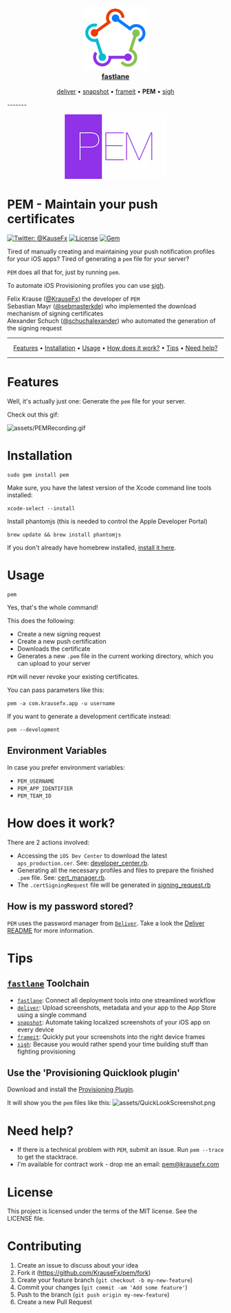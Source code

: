 <h3 align="center">
  <a href="https://github.com/KrauseFx/fastlane">
    <img src="assets/fastlane.png" width="150" />
    <br />
    fastlane
  </a>
</h3>
<p align="center">
  <a href="https://github.com/KrauseFx/deliver">deliver</a> &bull; 
  <a href="https://github.com/KrauseFx/snapshot">snapshot</a> &bull; 
  <a href="https://github.com/KrauseFx/frameit">frameit</a> &bull; 
  <b>PEM</b> &bull; 
  <a href="https://github.com/KrauseFx/sigh">sigh</a>
</p>
-------

<p align="center">
    <img src="assets/pem.png">
</p>

PEM - Maintain your push certificates
============

[![Twitter: @KauseFx](https://img.shields.io/badge/contact-@KrauseFx-blue.svg?style=flat)](https://twitter.com/KrauseFx)
[![License](http://img.shields.io/badge/license-MIT-green.svg?style=flat)](https://github.com/KrauseFx/pem/blob/master/LICENSE)
[![Gem](https://img.shields.io/gem/v/pem.svg?style=flat)](http://rubygems.org/gems/pem)


Tired of manually creating and maintaining your push notification profiles for your iOS apps? Tired of generating a ```pem``` file for your server? 

```PEM``` does all that for, just by running ```pem```.

To automate iOS Provisioning profiles you can use [sigh](https://github.com/KrauseFx/sigh).

Felix Krause ([@KrauseFx](https://twitter.com/KrauseFx)) the developer of ```PEM```<br />
Sebastian Mayr ([@sebmasterkde](https://twitter.com/sebmasterkde)) who implemented the download mechanism of signing certificates<br />
Alexander Schuch ([@schuchalexander](https://twitter.com/schuchalexander)) who automated the generation of the signing request 


-------
<p align="center">
    <a href="#features">Features</a> &bull; 
    <a href="#installation">Installation</a> &bull; 
    <a href="#usage">Usage</a> &bull; 
    <a href="#how-does-it-work">How does it work?</a> &bull; 
    <a href="#tips">Tips</a> &bull; 
    <a href="#need-help">Need help?</a>
</p>

-------

# Features
Well, it's actually just one: Generate the ```pem``` file for your server.


Check out this gif:

![assets/PEMRecording.gif](assets/PEMRecording.gif)

# Installation
    sudo gem install pem

Make sure, you have the latest version of the Xcode command line tools installed:

    xcode-select --install

Install phantomjs (this is needed to control the Apple Developer Portal)

    brew update && brew install phantomjs

If you don't already have homebrew installed, [install it here](http://brew.sh/).

# Usage

    pem
Yes, that's the whole command!

This does the following:

- Create a new signing request
- Create a new push certification
- Downloads the certificate
- Generates a new ```.pem``` file in the current working directory, which you can upload to your server


```PEM``` will never revoke your existing certificates. 

You can pass parameters like this:

    pem -a com.krausefx.app -u username

If you want to generate a development certificate instead:

    pem --development

## Environment Variables
In case you prefer environment variables:

- ```PEM_USERNAME```
- ```PEM_APP_IDENTIFIER```
- ```PEM_TEAM_ID```

# How does it work?
There are 2 actions involved:

- Accessing the ```iOS Dev Center``` to download the latest ```aps_production.cer```. See: [developer_center.rb](https://github.com/KrauseFx/PEM/blob/master/lib/pem/developer_center.rb).
- Generating all the necessary profiles and files to prepare the finished ```.pem``` file. See: [cert_manager.rb](https://github.com/KrauseFx/PEM/blob/master/lib/pem/cert_manager.rb).
- The ```.certSigningRequest``` file will be generated in [signing_request.rb](https://github.com/KrauseFx/PEM/blob/master/lib/pem/signing_request.rb)


## How is my password stored?
```PEM``` uses the password manager from [```Deliver```](https://github.com/KrauseFx/deliver#can-i-trust-deliver). Take a look the [Deliver README](https://github.com/KrauseFx/deliver#can-i-trust-deliver) for more information.

# Tips

## [`fastlane`](http://fastlane.tools) Toolchain

- [`fastlane`](http://fastlane.tools): Connect all deployment tools into one streamlined workflow
- [`deliver`](https://github.com/KrauseFx/deliver): Upload screenshots, metadata and your app to the App Store using a single command
- [`snapshot`](https://github.com/KrauseFx/snapshot): Automate taking localized screenshots of your iOS app on every device
- [`frameit`](https://github.com/KrauseFx/frameit): Quickly put your screenshots into the right device frames
- [`sigh`](https://github.com/KrauseFx/sigh): Because you would rather spend your time building stuff than fighting provisioning

## Use the 'Provisioning Quicklook plugin'
Download and install the [Provisioning Plugin](https://github.com/chockenberry/Provisioning).

It will show you the ```pem``` files like this: 
![assets/QuickLookScreenshot.png](assets/QuickLookScreenshot.png)


# Need help?
- If there is a technical problem with ```PEM```, submit an issue. Run ```pem --trace``` to get the stacktrace.
- I'm available for contract work - drop me an email: pem@krausefx.com

# License
This project is licensed under the terms of the MIT license. See the LICENSE file.

# Contributing

1. Create an issue to discuss about your idea
2. Fork it (https://github.com/KrauseFx/pem/fork)
3. Create your feature branch (`git checkout -b my-new-feature`)
4. Commit your changes (`git commit -am 'Add some feature'`)
5. Push to the branch (`git push origin my-new-feature`)
6. Create a new Pull Request
